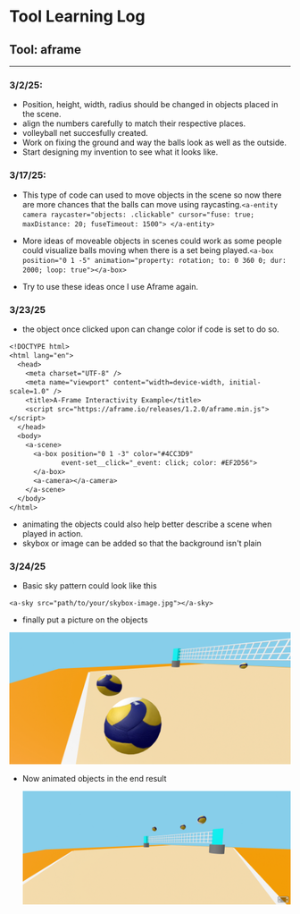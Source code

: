 # Tool Learning Log

## Tool: **aframe**

---

### 3/2/25:
* Position, height, width, radius should be changed in objects placed in the scene.
* align the numbers carefully to match their respective places.
* volleyball net succesfully created.
* Work on fixing the ground and way the balls look as well as the outside.
* Start designing my invention to see what it looks like.

### 3/17/25:
* This type of code can used to move objects in the scene so now there are more chances that the balls can move using raycasting.`<a-entity camera raycaster="objects: .clickable" cursor="fuse: true; maxDistance: 20; fuseTimeout: 1500">
</a-entity>`

* More ideas of moveable objects in scenes could work as some people could visualize balls moving when there is a set being played.`<a-box position="0 1 -5" animation="property: rotation; to: 0 360 0; dur: 2000; loop: true"></a-box>
`

* Try to use these ideas once I use Aframe again.

### 3/23/25

* the object once clicked upon can change color if code is set to do so.
```
<!DOCTYPE html>
<html lang="en">
  <head>
    <meta charset="UTF-8" />
    <meta name="viewport" content="width=device-width, initial-scale=1.0" />
    <title>A-Frame Interactivity Example</title>
    <script src="https://aframe.io/releases/1.2.0/aframe.min.js"></script>
  </head>
  <body>
    <a-scene>
      <a-box position="0 1 -3" color="#4CC3D9"
             event-set__click="_event: click; color: #EF2D56">
      </a-box>
      <a-camera></a-camera>
    </a-scene>
  </body>
</html>
```
* animating the objects could also help better describe a scene when played in action.
* skybox or image can be added so that the background isn't plain



### 3/24/25

* Basic sky pattern could look like this
```
<a-sky src="path/to/your/skybox-image.jpg"></a-sky>
```

* finally put a picture on the objects
<img src="bally.jpg">

* Now animated objects in the end result

  <img src="balls.jpg">
<!--
* Links you used today (websites, videos, etc)
* Things you tried, progress you made, etc
* Challenges, a-ha moments, etc
* Questions you still have
* What you're going to try next
-->
